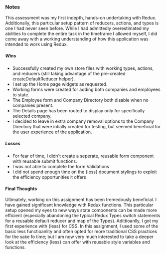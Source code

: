### Notes

This assessment was my first indepth, hands-on undertaking with Redux. Additionally, this particular setup pattern of reducers, actions, and types is one I had never seen before. While I had admittedly overestimated my abilities to complete the entire task in the timeframe I allowed myself, I did come away with a working understanding of how this application was intended to work using Redux.

##### Wins
- Successfully created my own store files with working types, actions, and reducers (still taking advantage of the pre-created createDefaultReducer helper).
- I set up the Home page widgets as requested.
- Working forms were created for adding both companies and employees to state. 
- The Employee form and Company Directory both disable when no companies present. 
- The Details page has been routed to display only for specifically selected company.
- I decided to leave in extra company removal options to the Company Directory that were intially created for testing, but seemed beneficial for the user experience of the application. 


##### Losses
- For fear of time, I didn't create a seperate, reusable form component with reusable submit functions. 
- I was not able to complete the form Validations
- I did not spend enough time on the {less} document stylings to exploit the efficiency opportunities it offers

#### Final Thoughts

Ultimately, working on this assignment has been tremedously beneficial. I have gained significant knowledge with Redux functions. This particular setup opened my eyes to new ways state components can be made more efficient (especially abandoning the typical Redux Types switch statements for a reusable default reducer and map of the Types). 
Adittioanlly, I got my first experience with {less} for CSS. In this assignment, I used some of the basic less functioanlity and often opted for more traditional CSS practices for the sake fo time; but I am now very much interested to take a deeper look at the efficiency {less} can offer with reusable style variables and functions. 